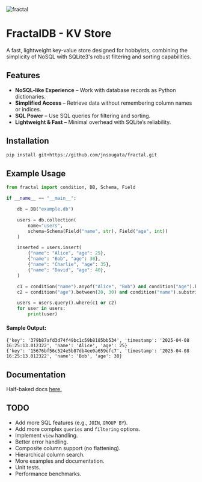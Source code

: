![fractal](https://github.com/user-attachments/assets/2048c2df-7f48-4ecf-b469-4ad5ee46e91f)

# FractalDB - KV Store
A fast, lightweight key-value store designed for hobbyists, combining the simplicity of NoSQL with SQLite3's robust filtering and sorting capabilities.
## Features
- **NoSQL-like Experience** – Work with database records as Python dictionaries.
- **Simplified Access** – Retrieve data without remembering column names or indices.
- **SQL Power** – Use SQL queries for filtering and sorting.
- **Lightweight & Fast** – Minimal overhead with SQLite’s reliability.

## Installation
```sh
pip install git+https://github.com/jnsougata/fractal.git
```

## Example Usage

```python
from fractal import condition, DB, Schema, Field

if __name__ == "__main__":

    db = DB("example.db")

    users = db.collection(
        name="users",
        schema=Schema(Field("name", str), Field("age", int))
    )

    inserted = users.insert(
        {"name": "Alice", "age": 25},
        {"name": "Bob", "age": 30},
        {"name": "Charlie", "age": 35},
        {"name": "David", "age": 40},
    )

    c1 = condition("name").anyof("Alice", "Bob") and condition("age").between(20, 40)
    c2 = condition("age").between(20, 30) and condition("name").substring("li")

    users = users.query().where(c1 or c2)
    for user in users:
        print(user)
```

#### Sample Output:
```
{'key': '379b87afd3d74f49bc1c59b8185bb534', 'timestamp': '2025-04-08 16:25:13.012322', 'name': 'Alice', 'age': 25}
{'key': '15676bf56c524e5b87db4ee0a659efc7', 'timestamp': '2025-04-08 16:25:13.012322', 'name': 'Bob', 'age': 30}
```

## Documentation
Half-baked docs [here.](https://fractal.readthedocs.io/en/latest/)

## TODO
- Add more SQL features (e.g., `JOIN`, `GROUP BY`).
- Add more complex `queries` and `filtering` options.
- Implement `view` handling.
- Better error handling.
- Composite column support (no flattening).
- Hierarchical column search.
- More examples and documentation.
- Unit tests.
- Performance benchmarks.
